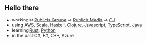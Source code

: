 ## Hello there

- working at [Publicis Groupe](https://www.publicisgroupe.com/en/) => [Publicis Media](https://www.publicisgroupe.com/en/services/services-publicis-media-en) => [CJ](https://www.cj.com/) 
- using [AWS](https://aws.amazon.com/), [Scala](https://www.scala-lang.org/), [Haskell](https://www.haskell.org/), [Clojure](https://clojure.org/), [Javascript](https://www.javascript.com/), [TypeScript](https://www.typescriptlang.org/), [Java](https://www.java.com/)
- learning [Rust](https://www.rust-lang.org/), [Python](https://www.python.org/)
- in the past C#, F#, C++, Azure

